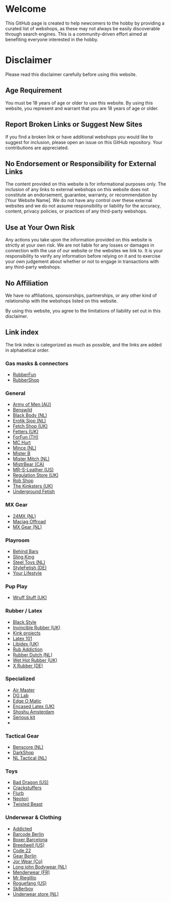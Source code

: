# Welcome

This GitHub page is created to help newcomers to the hobby by providing a curated list of webshops, as these may not always be easily discoverable through search engines. This is a community-driven effort aimed at benefiting everyone interested in the hobby.

# Disclaimer

Please read this disclaimer carefully before using this website.

## Age Requirement

You must be 18 years of age or older to use this website. By using this website, you represent and warrant that you are 18 years of age or older.

## Report Broken Links or Suggest New Sites

If you find a broken link or have additional webshops you would like to suggest for inclusion, please open an issue on this GitHub repository. Your contributions are appreciated.

## No Endorsement or Responsibility for External Links

The content provided on this website is for informational purposes only. The inclusion of any links to external webshops on this website does not constitute an endorsement, guarantee, warranty, or recommendation by [Your Website Name]. We do not have any control over these external websites and we do not assume responsibility or liability for the accuracy, content, privacy policies, or practices of any third-party webshops.

## Use at Your Own Risk

Any actions you take upon the information provided on this website is strictly at your own risk. We are not liable for any losses or damages in connection with the use of our website or the websites we link to. It is your responsibility to verify any information before relying on it and to exercise your own judgement about whether or not to engage in transactions with any third-party webshops.

## No Affiliation

We have no affiliations, sponsorships, partnerships, or any other kind of relationship with the webshops listed on this website.

By using this website, you agree to the limitations of liability set out in this disclaimer.

## Link index
The link index is categorized as much as possible, and the links are added in alphabetical order.

### Gas masks & connectors
- [RubberFun](https://rubberfun.nl/nl/)
- [RubberShop](https://rubbershop.net/) 

### General
- [Army of Men (AU)](https://armyofmen.com/)
- [Benswild](https://benswild.com/)
- [Black Body (NL)](https://www.blackbody.nl/)
- [Erotik Sjop (NL)](https://erotik-sjop.com/)
- [Fetch Shop (UK)](https://www.fetchshop.co.uk/)
- [Fetters (UK)](https://fetters.co.uk/)
- [ForFun (TH)](https://www.forfun.store/)
- [MC Hurt](https://www.mchurt.eu/en/)
- [Mince (NL)](https://www.mince.nl/)
- [Mister B](https://www.misterb.com/)
- [Mister Mitch (NL)](https://www.mistermitch.nl/)
- [MistrBear (CA)](https://mistrbear.com/)
- [MR-S-Leather (US)](https://www.mr-s-leather.com/)
- [Regulation Store (UK)](https://regulation.store/)
- [Rob Shop](https://www.rob.eu/)
- [The Kinksters (UK)](https://thekinksters.co.uk/)
- [Underground Fetish](https://www.underground-fetish.com/)

### MX Gear
- [24MX (NL)](https://www.24mx.nl/)
- [Maciag Offroad](https://www.maciag-offroad.com/)
- [MX Gear (NL)](https://mx-deals.nl/)

### Playroom
- [Behind Bars](https://bhndbars.com/)
- [Sling King](https://www.slingking.eu/)
- [Steel Toys (NL)](https://steeltoys.nl/)
- [StyleFetish (DE)](https://stylefetish.de/)
- [Your Lifestyle](https://www.yourlifestyle.eu/)

### Pup Play
- [Wruff Stuff (UK)](https://wruffstuff.com/)


### Rubber / Latex
- [Black Style](https://www.blackstyle.de/)
- [Invincible Rubber (UK)](https://www.invinciblerubber.com/)
- [Kink projects](https://www.kinkprojects.com/)
- [Latex 101](https://www.latex101.com/)
- [Libidex (UK)](https://libidex.com/)
- [Rub Addiction](https://www.rubaddiction.com/)
- [Rubber Dutch (NL)](https://www.rubberdutch.com/)
- [Wet Hot Rubber (UK)](https://wethot.co.uk/)
- [X Rubber (DE)](https://xrubber.de/)

### Specialized
- [Air Master](https://www.air-master.hu/)
- [DG Lab](https://dungeon-lab.com/home.php)
- [Edge O Matic](https://maustec.io/collections/edge-o-matic-base-units)
- [Encased Latex (UK)](https://encasedlatex.bigcartel.com/)
- [Shoshu Amsterdam](https://shosu.amsterdam/)
- [Serious kit](https://www.seriouskitshop.com)
- 

### Tactical Gear
- [Benscore (NL)](https://benscore.com/)
- [DarkShop](https://www.darkshop.nl/)
- [NL Tactical (NL)](https://www.nltactical.nl/en/)
 
### Toys
- [Bad Dragon (US)](https://bad-dragon.com/)
- [Crackstuffers](https://crackstuffers.com/)
- [Flurb](https://flurb.me/)
- [Neotori](https://neotori.com/)
- [Twisted Beast](https://twistedbeaststore.eu/)

### Underwear & Clothing
- [Addicted](https://addicted.es/)
- [Barcode Berlin](https://store.barcodeberlin.com/)
- [Boxer Barcelona](https://boxerbarcelona.com/)
- [Breedwell (US)](https://breedwell.com/)
- [Code 22](https://www.code22.eu/)
- [Gear Berlin](https://gearberlin.com/)
- [Jor Wear (Co)](https://www.jorwear.com/)
- [Long john Bodywear (NL)](https://www.longjohnbodywear.nl/)
- [Menderwear (FR)](https://www.menderwear.com/)
- [Mr Riegillio](https://mr-riegillio.com/)
- [Roguefang (US)](https://www.roguefang.com/)
- [Sk8erboy](https://www.sk8erboy.com/)
- [Underwear store (NL)](https://www.underwear-store.nl/)



